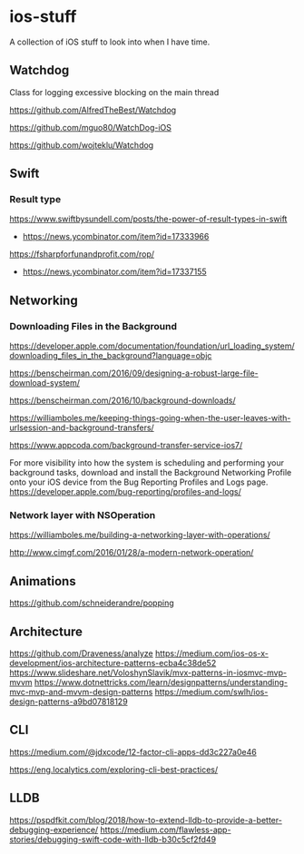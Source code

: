 # ios-stuff

A collection of iOS stuff to look into when I have time.

## Watchdog
Class for logging excessive blocking on the main thread

https://github.com/AlfredTheBest/Watchdog

https://github.com/mguo80/WatchDog-iOS

https://github.com/wojteklu/Watchdog

## Swift

### Result type
https://www.swiftbysundell.com/posts/the-power-of-result-types-in-swift 
* https://news.ycombinator.com/item?id=17333966

https://fsharpforfunandprofit.com/rop/
* https://news.ycombinator.com/item?id=17337155

## Networking

### Downloading Files in the Background
https://developer.apple.com/documentation/foundation/url_loading_system/downloading_files_in_the_background?language=objc

https://benscheirman.com/2016/09/designing-a-robust-large-file-download-system/

https://benscheirman.com/2016/10/background-downloads/

https://williamboles.me/keeping-things-going-when-the-user-leaves-with-urlsession-and-background-transfers/

https://www.appcoda.com/background-transfer-service-ios7/

For more visibility into how the system is scheduling and performing your background tasks, download and install the Background Networking Profile onto your iOS device from the Bug Reporting Profiles and Logs page.
https://developer.apple.com/bug-reporting/profiles-and-logs/

### Network layer with NSOperation

https://williamboles.me/building-a-networking-layer-with-operations/

http://www.cimgf.com/2016/01/28/a-modern-network-operation/

## Animations

https://github.com/schneiderandre/popping

## Architecture

https://github.com/Draveness/analyze
https://medium.com/ios-os-x-development/ios-architecture-patterns-ecba4c38de52
https://www.slideshare.net/VoloshynSlavik/mvx-patterns-in-iosmvc-mvp-mvvm
https://www.dotnettricks.com/learn/designpatterns/understanding-mvc-mvp-and-mvvm-design-patterns
https://medium.com/swlh/ios-design-patterns-a9bd07818129


## CLI

https://medium.com/@jdxcode/12-factor-cli-apps-dd3c227a0e46

https://eng.localytics.com/exploring-cli-best-practices/

## LLDB

https://pspdfkit.com/blog/2018/how-to-extend-lldb-to-provide-a-better-debugging-experience/
https://medium.com/flawless-app-stories/debugging-swift-code-with-lldb-b30c5cf2fd49


